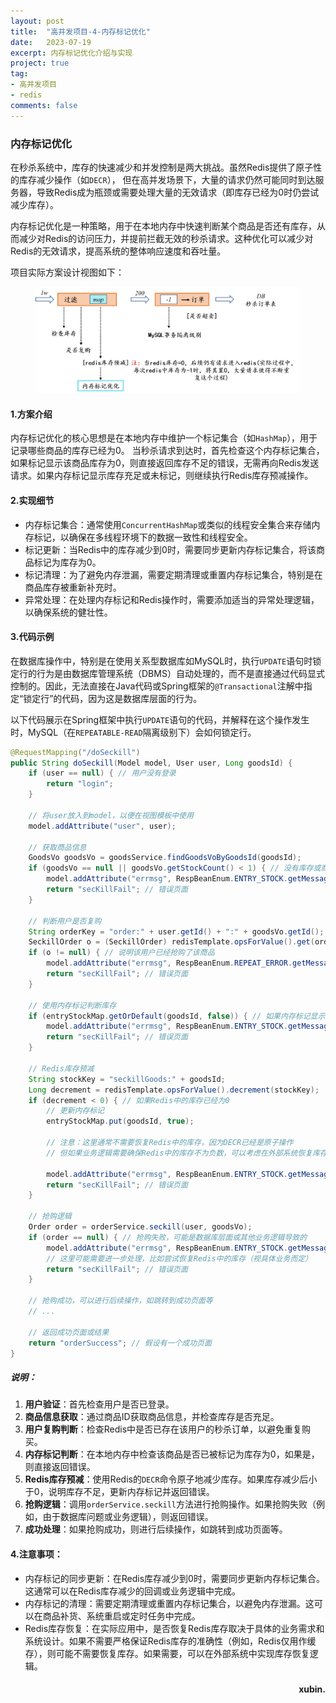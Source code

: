 ```yaml
---
layout: post
title:  "高并发项目-4-内存标记优化"
date:   2023-07-19
excerpt: 内存标记优化介绍与实现
project: true
tag:
- 高并发项目  
- redis
comments: false
---
```

### 内存标记优化

在秒杀系统中，库存的快速减少和并发控制是两大挑战。虽然Redis提供了原子性的库存减少操作（如`DECR`），
但在高并发场景下，大量的请求仍然可能同时到达服务器，导致Redis成为瓶颈或需要处理大量的无效请求（即库存已经为0时仍尝试减少库存）。

内存标记优化是一种策略，用于在本地内存中快速判断某个商品是否还有库存，从而减少对Redis的访问压力，并提前拦截无效的秒杀请求。这种优化可以减少对Redis的无效请求，提高系统的整体响应速度和吞吐量。

项目实际方案设计视图如下：

<figure>
	<a href="../assets/img/picture/map.jpg"><img src="../assets/img/picture/map.jpg"></a>
</figure>

#### 1.方案介绍

内存标记优化的核心思想是在本地内存中维护一个标记集合（如`HashMap`），用于记录哪些商品的库存已经为0。
当秒杀请求到达时，首先检查这个内存标记集合，如果标记显示该商品库存为0，则直接返回库存不足的错误，无需再向Redis发送请求。如果内存标记显示库存充足或未标记，则继续执行Redis库存预减操作。

#### 2.实现细节

- 内存标记集合：通常使用`ConcurrentHashMap`或类似的线程安全集合来存储内存标记，以确保在多线程环境下的数据一致性和线程安全。
- 标记更新：当Redis中的库存减少到0时，需要同步更新内存标记集合，将该商品标记为库存为0。
- 标记清理：为了避免内存泄漏，需要定期清理或重置内存标记集合，特别是在商品库存被重新补充时。
- 异常处理：在处理内存标记和Redis操作时，需要添加适当的异常处理逻辑，以确保系统的健壮性。

#### 3.代码示例

在数据库操作中，特别是在使用关系型数据库如MySQL时，执行`UPDATE`语句时锁定行的行为是由数据库管理系统（DBMS）自动处理的，而不是直接通过代码显式控制的。因此，无法直接在Java代码或Spring框架的`@Transactional`注解中指定“锁定行”的代码，因为这是数据库层面的行为。

以下代码展示在Spring框架中执行`UPDATE`语句的代码，并解释在这个操作发生时，MySQL（在`REPEATABLE-READ`隔离级别下）会如何锁定行。
```java
@RequestMapping("/doSeckill")  
public String doSeckill(Model model, User user, Long goodsId) {  
    if (user == null) { // 用户没有登录  
        return "login";  
    }  
  
    // 将user放入到model，以便在视图模板中使用  
    model.addAttribute("user", user);  
  
    // 获取商品信息  
    GoodsVo goodsVo = goodsService.findGoodsVoByGoodsId(goodsId);  
    if (goodsVo == null || goodsVo.getStockCount() < 1) { // 没有库存或商品不存在  
        model.addAttribute("errmsg", RespBeanEnum.ENTRY_STOCK.getMessage());  
        return "secKillFail"; // 错误页面  
    }  
  
    // 判断用户是否复购  
    String orderKey = "order:" + user.getId() + ":" + goodsVo.getId();  
    SeckillOrder o = (SeckillOrder) redisTemplate.opsForValue().get(orderKey);  
    if (o != null) { // 说明该用户已经抢购了该商品  
        model.addAttribute("errmsg", RespBeanEnum.REPEAT_ERROR.getMessage());  
        return "secKillFail"; // 错误页面  
    }  
  
    // 使用内存标记判断库存  
    if (entryStockMap.getOrDefault(goodsId, false)) { // 如果内存标记显示库存为0  
        model.addAttribute("errmsg", RespBeanEnum.ENTRY_STOCK.getMessage());  
        return "secKillFail"; // 错误页面  
    }  
  
    // Redis库存预减  
    String stockKey = "seckillGoods:" + goodsId;  
    Long decrement = redisTemplate.opsForValue().decrement(stockKey);  
    if (decrement < 0) { // 如果Redis中的库存已经为0  
        // 更新内存标记  
        entryStockMap.put(goodsId, true);  
  
        // 注意：这里通常不需要恢复Redis中的库存，因为DECR已经是原子操作  
        // 但如果业务逻辑需要确保Redis中的库存不为负数，可以考虑在外部系统恢复库存  
  
        model.addAttribute("errmsg", RespBeanEnum.ENTRY_STOCK.getMessage());  
        return "secKillFail"; // 错误页面  
    }  
  
    // 抢购逻辑  
    Order order = orderService.seckill(user, goodsVo);  
    if (order == null) { // 抢购失败，可能是数据库层面或其他业务逻辑导致的  
        model.addAttribute("errmsg", RespBeanEnum.ENTRY_STOCK.getMessage());  
        // 这里可能需要进一步处理，比如尝试恢复Redis中的库存（视具体业务而定）  
        return "secKillFail"; // 错误页面  
    }  
  
    // 抢购成功，可以进行后续操作，如跳转到成功页面等  
    // ...  
  
    // 返回成功页面或结果  
    return "orderSuccess"; // 假设有一个成功页面  
}
```

##### 说明：

1. **用户验证**：首先检查用户是否已登录。
2. **商品信息获取**：通过商品ID获取商品信息，并检查库存是否充足。
3. **用户复购判断**：检查Redis中是否已存在该用户的秒杀订单，以避免重复购买。
4. **内存标记判断**：在本地内存中检查该商品是否已被标记为库存为0，如果是，则直接返回错误。
5. **Redis库存预减**：使用Redis的`DECR`命令原子地减少库存。如果库存减少后小于0，说明库存不足，更新内存标记并返回错误。
6. **抢购逻辑**：调用`orderService.seckill`方法进行抢购操作。如果抢购失败（例如，由于数据库问题或业务逻辑），则返回错误。
7. **成功处理**：如果抢购成功，则进行后续操作，如跳转到成功页面等。

#### 4.注意事项：

- 内存标记的同步更新：在Redis库存减少到0时，需要同步更新内存标记集合。这通常可以在Redis库存减少的回调或业务逻辑中完成。
- 内存标记的清理：需要定期清理或重置内存标记集合，以避免内存泄漏。这可以在商品补货、系统重启或定时任务中完成。
- Redis库存恢复：在实际应用中，是否恢复Redis库存取决于具体的业务需求和系统设计。如果不需要严格保证Redis库存的准确性（例如，Redis仅用作缓存），则可能不需要恢复库存。如果需要，可以在外部系统中实现库存恢复逻辑。

<h4 align = "right">xubin.</h4>


